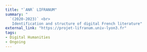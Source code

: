 ```yaml
---
title: "`ANR` LIFRANUM"
summary: "
  `(2020-2023)` <br>
   Identification and structure of digital French literature"
external_link: "https://projet-lifranum.univ-lyon3.fr"
tags:
- Digital Humanities
- Ongoing
---
```

